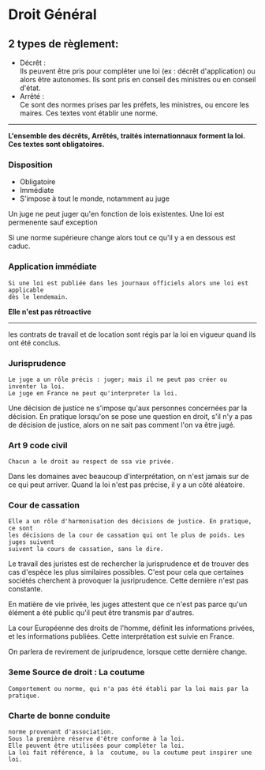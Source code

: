 # Droit Général

## 2 types de règlement:
* Décrêt :  
Ils peuvent être pris pour compléter une loi (ex : décrêt d'application) ou 
alors être autonomes.
Ils sont pris en conseil des ministres ou en conseil d'état.  
* Arrêté :  
Ce sont des normes prises par les préfets, les ministres, ou encore les maires.
Ces textes vont établir une norme.  

---

**L'ensemble des décrêts, Arrêtés, traités internationnaux forment la loi. 
Ces textes sont obligatoires.**

### Disposition
* Obligatoire
* Immédiate
* S'impose à tout le monde, notamment au juge  

 Un juge ne peut juger qu'en fonction de lois existentes. Une loi est permenente
 sauf exception  
 
 Si une norme supérieure change alors tout ce qu'il y a en dessous est caduc.
 
 ### Application immédiate
	Si une loi est publiée dans les journaux officiels alors une loi est applicable
	dès le lendemain.
	
**Elle n'est pas rétroactive**

---

les contrats de travail et de location sont régis par la loi en vigueur quand ils ont
été conclus.

### Jurisprudence
	Le juge a un rôle précis : juger; mais il ne peut pas créer ou inventer la loi.
	Le juge en France ne peut qu'interpreter la loi.
	
Une décision de justice ne s'impose qu'aux personnes concernées par la décision.
En pratique lorsqu'on se pose une question en droit, s'il n'y a pas de décision
de justice, alors on ne sait pas comment l'on va être jugé.

### Art 9 code civil
	Chacun a le droit au respect de ssa vie privée.
	
Dans les domaines avec beaucoup d'interprétation, on n'est jamais sur de ce qui 
peut arriver. Quand la loi n'est pas précise, il y a un côté aléatoire.

### Cour de cassation
	Elle a un rôle d'harmonisation des décisions de justice. En pratique, ce sont 
	les décisions de la cour de cassation qui ont le plus de poids. Les juges suivent
	suivent la cours de cassation, sans le dire.
	
Le travail des juristes est de rechercher la jurisprudence et de trouver des cas d'espèce
les plus similaires possibles. C'est pour cela que certaines sociétés cherchent à provoquer
la jusriprudence. Cette dernière n'est pas constante.

En matière de vie privée, les juges attestent que ce n'est pas parce qu'un élément a été
public qu'il peut être transmis par d'autres.

La cour Européenne des droits de l'homme, définit les informations privées, et les informations
publiées. Cette interprétation est suivie en France.

On parlera de revirement de juriprudence, lorsque cette dernière change.

### 3eme Source de droit : La coutume
	Comportement ou norme, qui n'a pas été établi par la loi mais par la pratique.
	
### Charte de bonne conduite
	norme provenant d'association.
	Sous la première réserve d'être conforme à la loi.
	Elle peuvent être utilisées pour compléter la loi.
	La loi fait référence, à la  coutume, ou la coutume peut inspirer une loi.
	
